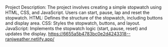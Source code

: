 Project Description:
The project involves creating a simple stopwatch using HTML, CSS, and JavaScript.
Users can start, pause, lap and reset the stopwatch.
HTML: Defines the structure of the stopwatch, including buttons and display area.
CSS: Styles the stopwatch, buttons, and layout.
JavaScript: Implements the stopwatch logic (start, pause, reset) and updates the display.
https://6655a5b4783bc0e2d4243318--ranjweather.netlify.app/
